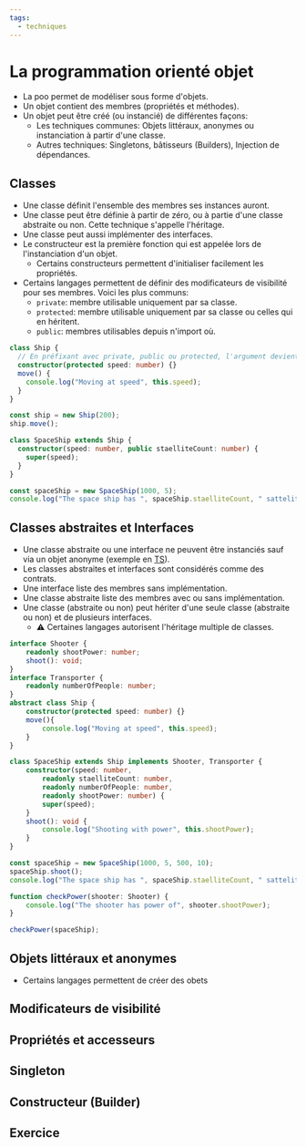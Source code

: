 ```yaml
---
tags:
  - techniques
---
```


# La programmation orienté objet

- La poo permet de modéliser sous forme d'objets.
- Un objet contient des membres (propriétés et  méthodes).
- Un objet peut être créé (ou instancié) de différentes façons:
  - Les techniques communes: Objets littéraux, anonymes ou instanciation à partir d'une classe.
  - Autres techniques: Singletons,  bâtisseurs (Builders), Injection de dépendances.

## Classes

- Une classe définit l'ensemble des membres ses instances auront.
- Une classe peut être définie à partir de zéro, ou à partie d'une classe abstraite ou non. Cette technique s'appelle l'héritage.
- Une classe peut aussi implémenter des interfaces.
- Le constructeur est la première fonction qui est appelée lors de l'instanciation d'un objet.
  - Certains constructeurs permettent d'initialiser facilement les propriétés.
- Certains langages permettent de définir des modificateurs de visibilité pour ses membres. Voici les plus communs:
  - `private`: membre utilisable uniquement par sa classe.
  - `protected`: membre utilisable uniquement par sa classe ou celles qui en héritent.
  - `public`: membres utilisables depuis n'import où.

```ts title="classes"
class Ship {
  // En préfixant avec private, public ou protected, l'argument devient une propriété.
  constructor(protected speed: number) {}
  move() {
    console.log("Moving at speed", this.speed);
  }
}

const ship = new Ship(200);
ship.move();

class SpaceShip extends Ship {
  constructor(speed: number, public staelliteCount: number) {
    super(speed);
  }
}

const spaceShip = new SpaceShip(1000, 5);
console.log("The space ship has ", spaceShip.staelliteCount, " sattelites");

```

## Classes abstraites et Interfaces

- Une classe abstraite ou une interface ne peuvent être instanciés sauf via un objet anonyme (exemple en [TS](https://stackoverflow.com/questions/42766986/typescript-anonymous-class)).
- Les classes abstraites et interfaces sont considérés comme des contrats.
- Une interface liste des membres sans implémentation.
- Une classe abstraite liste des membres avec ou sans implémentation.
- Une classe (abstraite ou non) peut hériter d'une seule classe (abstraite ou non) et de plusieurs interfaces.
  - :warning: Certaines langages autorisent l'héritage multiple de classes.

```ts
interface Shooter {
    readonly shootPower: number;
    shoot(): void;
}
interface Transporter {
    readonly numberOfPeople: number;
}
abstract class Ship {
    constructor(protected speed: number) {}
    move(){
        console.log("Moving at speed", this.speed);
    }
}

class SpaceShip extends Ship implements Shooter, Transporter {
    constructor(speed: number, 
        readonly staelliteCount: number, 
        readonly numberOfPeople: number,
        readonly shootPower: number) {
        super(speed);
    }
    shoot(): void {
        console.log("Shooting with power", this.shootPower);
    }
}

const spaceShip = new SpaceShip(1000, 5, 500, 10);
spaceShip.shoot();
console.log("The space ship has ", spaceShip.staelliteCount, " sattelites")

function checkPower(shooter: Shooter) {
    console.log("The shooter has power of", shooter.shootPower);
}

checkPower(spaceShip);
```


## Objets littéraux et anonymes

- Certains langages permettent de créer des obets 

## Modificateurs de visibilité

## Propriétés et accesseurs



## Singleton

## Constructeur (Builder)

## Exercice

